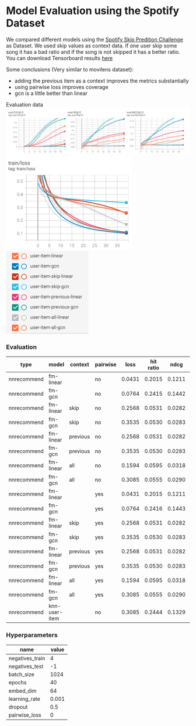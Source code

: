 # Model Evaluation using the Spotify Dataset
We compared different models using the [Spotify Skip Predition Challenge](https://www.aicrowd.com/challenges/spotify-sequential-skip-prediction-challenge-old) as Dataset. We used skip values as context data. If one user skip some song it has a bad ratio and if the song is not skipped it has a better ratio. You can download Tensorboard results [here](https://github.com/miguelibero/aidl-nnrecomend/blob/main/results/spotify/tensorboard.zip)

Some conclusions (Very similar to movilens dataset):
-   adding the previous item as a context improves the metrics substantially
-   using pairwise loss improves coverage 
-   gcn is a little better than linear

Evaluation data
![Eval](./eval.png)
![Train](./train.png)
![Legend](./legend.png)


### Evaluation
| type | model | context | pairwise | loss | hit ratio | ndcg | coverage |
| --- | -- | --- | --- | --- | --- | --- | --- |
| nnrecommend | fm-linear | | no | 0.0431 | 0.2015 | 0.1211 | 0.1945 |
| nnrecommend | fm-gcn | | no | 0.0764 | 0.2415 | 0.1442 | 0.2295 |
| nnrecommend | fm-linear | skip| no |  0.2568 | 0.0531 | 0.0282 | 0.0022 |
| nnrecommend | fm-gcn | skip | no | 0.3535 | 0.0530 | 0.0283 | 0.0024 |
| nnrecommend | fm-linear | previous | no | 0.2568 | 0.0531 | 0.0282 | 0.0022 |
| nnrecommend | fm-gcn | previous | no | 0.3535 | 0.0530 | 0.0283 | 0.0024 |
| nnrecommend | fm-linear | all | no | 0.1594 | 0.0595 | 0.0318 | 0.0200 |
| nnrecommend | fm-gcn | all | no | 0.3085 | 0.0555 | 0.0290 | 0.0057 |
| nnrecommend | fm-linear | | yes | 0.0431 | 0.2015 | 0.1211 | 0.1945 |
| nnrecommend | fm-gcn | | yes | 0.0764 | 0.2416 | 0.1443 | 0.2296 |
| nnrecommend | fm-linear | skip | yes | 0.2568 | 0.0531 | 0.0282 | 0.0022 |
| nnrecommend | fm-gcn | skip | yes | 0.3535 | 0.0530 | 0.0283 | 0.0024 |
| nnrecommend | fm-linear | previous | yes | 0.2568 | 0.0531 | 0.0282 | 0.0022 |
| nnrecommend | fm-gcn | previous| yes |  0.3535 | 0.0530 | 0.0283 | 0.0024 |
| nnrecommend | fm-linear | all | yes | 0.1594 | 0.0595 | 0.0318 | 0.0200 |
| nnrecommend | fm-gcn | all | yes | 0.3085 | 0.0555 | 0.0290 | 0.0057 |
| nnrecommend | knn-user-item | | no | 0.3085 | 0.2444 | 0.1329 | 0.1721 |


### Hyperparameters

| name | value |
| --- | --- |
| negatives_train | 4 |
| negatives_test | -1 |
| batch_size | 1024 |
| epochs | 40 |
| embed_dim | 64 |
| learning_rate | 0.001 |
| dropout | 0.5 |
| pairwise_loss | 0 |
